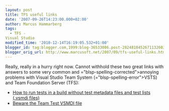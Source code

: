 ```yaml
---
layout: post
title: TFS useful links
date: '2007-09-26T14:23:00.000+02:00'
author: Marcus Hammarberg
tags:
  - TFS -
Visual Studio
modified_time: '2010-12-14T16:19:05.532+01:00'
blogger_id: tag:blogger.com,1999:blog-36533086.post-2824818452671132603
blogger_orig_url: http://www.marcusoft.net/2007/09/tfs-useful-links.html
---
```


Really, really in a hurry right now. Cannot withhold these two great
links with answers to some very common and <span>="blsp-spelling-corrected">annoying</span> problems with Visual
Studio Team System (<span>="blsp-spelling-error">VSTS</span>) and Team Foundation Server
(<span id="SPELLING_ERROR_2" class="blsp-spelling-error">TFS</span>):

-   [How to run tests in a build without test <span
    id="SPELLING_ERROR_3" class="blsp-spelling-error">metadata</span>
    files and test lists (.<span>vsmdi</span>
    files)](http://blogs.msdn.com/buckh/archive/2006/11/04/how-to-run-tests-without-test-metadata-files-and-test-lists-vsmdi-files.aspx)
-   [Beware the Team Test <span>VSMDI</span>
    file](http://blogs.vertigosoftware.com/teamsystem/archive/2006/06/23/Beware_the_Team_Test_VSMDI_file.aspx)
